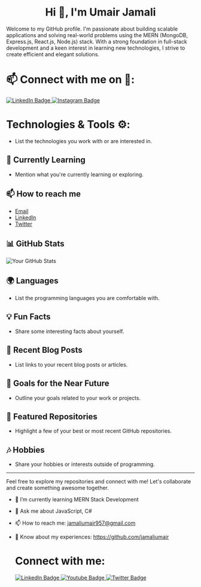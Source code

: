 <div  id="header" align="center">
  <h1>Hi 👋, I'm Umair Jamali</h1>
</div>

Welcome to my GitHub profile. I'm passionate about building scalable applications and solving real-world problems using the MERN (MongoDB, Express.js, React.js, Node.js) stack. With a strong foundation in full-stack development and a keen interest in learning new technologies, I strive to create efficient and elegant solutions.

# 📫 Connect with me on 🔗:
  <div>
  <a href="your-linkedin-URL">
    <img src="https://camo.githubusercontent.com/b5ca0d668668ff247047e3ae990f6b19ba143fe20b0b1413cf1072bdfb911182/68747470733a2f2f736b696c6c69636f6e732e6465762f69636f6e733f693d6c696e6b6564696e" alt="LinkedIn Badge"/>
  </a>
  <a href="your-twitter-URL">
    <img src="https://camo.githubusercontent.com/e818212b5e40fd6507738970e6baa7f3ec80e6645e7af32938b731e8e0c99000/68747470733a2f2f736b696c6c69636f6e732e6465762f69636f6e733f693d696e7374616772616d" alt="Instagram Badge"/>
  </a>
</div>
  
# Technologies & Tools ⚙️:
- List the technologies you work with or are interested in.

## 🌱 Currently Learning
- Mention what you're currently learning or exploring.

## 📫 How to reach me
- [Email](mailto:your.email@example.com)
- [LinkedIn](https://www.linkedin.com/in/yourusername/)
- [Twitter](https://twitter.com/yourusername/)

## 📊 GitHub Stats
![Your GitHub Stats](https://github-readme-stats.vercel.app/api?username=your-username&show_icons=true&count_private=true&hide=contribs)

## 🌍 Languages
- List the programming languages you are comfortable with.

## 💡 Fun Facts
- Share some interesting facts about yourself.

## 📝 Recent Blog Posts
- List links to your recent blog posts or articles.

## 🎯 Goals for the Near Future
- Outline your goals related to your work or projects.

## 🌟 Featured Repositories
- Highlight a few of your best or most recent GitHub repositories.

## 🎶 Hobbies
- Share your hobbies or interests outside of programming.

---

Feel free to explore my repositories and connect with me! Let's collaborate and create something awesome together.

                                  
                                  
                                  
                                  
                                  
                                  
                                  
                                  
                                  

- 🌱 I’m currently learning MERN Stack Development
- 💬 Ask me about JavaScript, C#
- 📫 How to reach me: jamaliumair957@gmail.com
- 📄 Know about my experiences: https://github.com/jamaliumair

  
  <div>
    <h1>Connect with me:</h1>
  <a href="your-linkedin-URL">
    <img src="https://img.shields.io/badge/LinkedIn-blue?style=for-the-badge&logo=linkedin&logoColor=white" alt="LinkedIn Badge"/>
  </a>
  <a href="your-youtube-URL">
    <img src="https://img.shields.io/badge/YouTube-red?style=for-the-badge&logo=youtube&logoColor=white" alt="Youtube Badge"/>
  </a>
  <a href="your-twitter-URL">
    <img src="https://img.shields.io/badge/Twitter-blue?style=for-the-badge&logo=twitter&logoColor=white" alt="Twitter Badge"/>
  </a>
</div>



